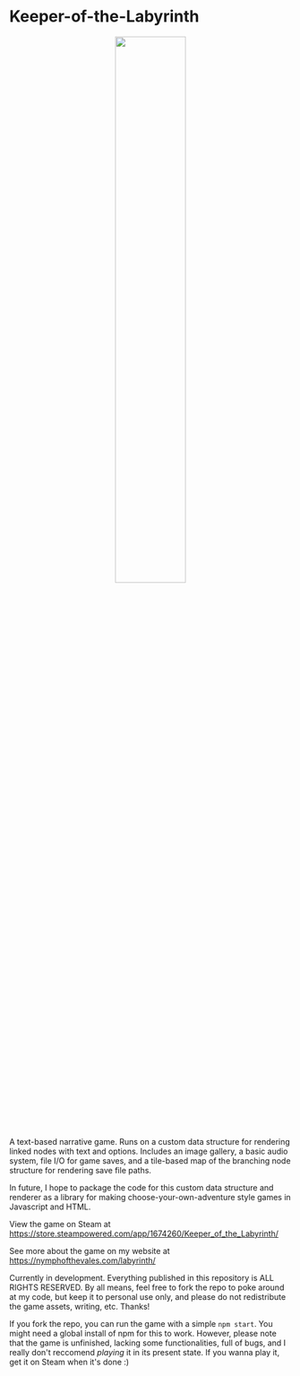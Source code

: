 # Keeper-of-the-Labyrinth
<p align="center">
  <img src="./assets/artwork/labyrinth_gate.png" width="50%">
 </p>
<p>A text-based narrative game. Runs on a custom data structure for rendering linked nodes with text and options. Includes an image gallery, a basic audio system, file I/O for game saves, and a tile-based map of the branching node structure for rendering save file paths.</p>

<p>In future, I hope to package the code for this custom data structure and renderer as a library for making choose-your-own-adventure style games in Javascript and HTML.</p>

View the game on Steam at https://store.steampowered.com/app/1674260/Keeper_of_the_Labyrinth/

See more about the game on my website at https://nymphofthevales.com/labyrinth/

<p>Currently in development. Everything published in this repository is ALL RIGHTS RESERVED. By all means, feel free to fork the repo to poke around at my code, but keep it to personal use only, and please do not redistribute the game assets, writing, etc. Thanks!</p>

If you fork the repo, you can run the game with a simple ```npm start```. You might need a global install of npm for this to work. However, please note that the game is unfinished, lacking some functionalities, full of bugs, and I really don't reccomend *playing* it in its present state. If you wanna play it, get it on Steam when it's done :)
